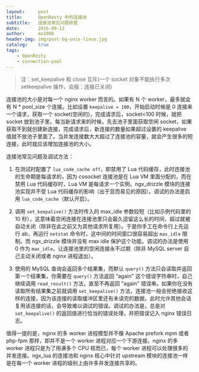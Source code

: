 ```yaml
---
layout:     post
title:      OpenResty 中的连接池
subtitle:   连接池常见问题排查
date:       2016-09-12
author:     ms2008
header-img: img/post-bg-unix-linux.jpg
catalog:    true
tags:
    - OpenResty
    - connection-pool
---
```


> 注：set_keepalive 和 close 互斥(一个 socket 对象不能执行多次 setkeepalive 操作，会报：连接已关闭)

连接池的大小是对每一个 nginx worker 而言的。如果有 N 个 worker，最多就会有 N * pool_size 个连接。比如设置 `keepalive = 100`，开始启动时候是 0 连接来一个请求，获取一个 socket(空闲的)，完成请求后，socket<100 时候，就把 socket 放到池子里。每当新请求来的时候，先去池子里面获取空闲 socket，如果获取不到就创建新连接，完成请求后，新连接的数量如果超过设置的 keepalive 值就不放池子里面了。当并发连接数大大超过了连接池的容量，就会产生很多的短连接，此时就应该增加连接池的大小。

连接池常见问题及调试方法：

1. 在测试时配置了 `lua_code_cache off`，即禁用了 Lua 代码缓存，此时连接池的生命期是每请求的，因为 cosocket 连接池是在 Lua VM 里面分配的，而在禁用 Lua 代码缓存时，Lua VM 是每请求一个实例。ngx_drizzle 模块的连接池实现并不受 Lua 代码缓存的影响（出于显而易见的原因）。调试的办法是启用 `lua_code_cache`（默认开启）。

2. 调用 `set_keepalive()` 方法时传入的 max_idle 参数较短（比如示例代码里的 10 秒），这意味着空闲连接在连接池里只会最久逗留这么长的时间，超过就被自动关闭（除非在此之前又为其他请求所复用）。于是你手工在命令行上先运行 ab，再运行 `netstat` 命令时，这中间的时间窗口很容易超出 `max_idle` 限制。而 ngx_drizzle 模块并没有 max idle 保护这个功能。调试的办法是使用 0 作为 `max_idle`，让连接池里的空闲连接永不过期（除非 MySQL server 自己主动关闭或者 nginx 进程退出）。

3. 使用的 MySQL 查询会返回多个结果集，而默认 `query()` 方法只会读取并返回第一个结果集，你需要在 `query()` 方法返回 "again" 这个错误字符串时，自己继续调用 `read_result()` 方法，直至不再返回 "again" 错误串。如果你在没有读取所有结果集之前就调用 `set_keepalive()` 方法，连接池一般会拒绝接收这样的连接，因为该连接的读取缓冲区里还有未读完的数据，此时允许其他会话复用该连接的话，会导致难以调试的错误。调试的办法是，总是对 `set_keepalive()` 的返回值进行恰当的错误处理，并把错误记入 nginx 错误日志。

值得一提的是，nginx 的多 worker 进程模型并不像 Apache prefork mpm 或者 php-fpm 那样，即并不是一个 worker 进程对应一个下游连接。nginx 的多 worker 进程只是为了用满多个 CPU 核而已，每个 worker 进程可以处理很多的并发连接。ngx_lua 的连接池和 nginx 核心中针对 upstream 模块的连接池一样是在每一个 worker 进程的级别上由许多并发连接共享的。
